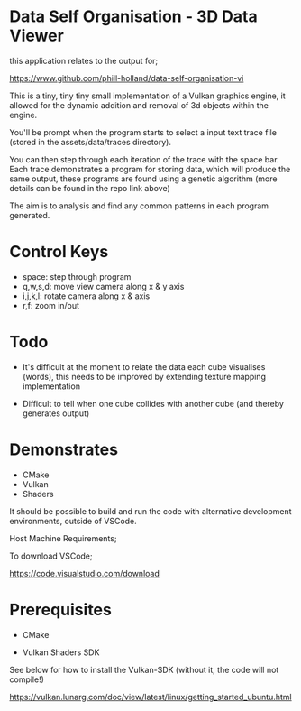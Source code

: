 # Data Self Organisation - 3D Data Viewer

this application relates to the output for;

https://www.github.com/phill-holland/data-self-organisation-vi

This is a tiny, tiny tiny small implementation of a Vulkan graphics engine, it allowed for the dynamic addition and removal of 3d objects within the engine.

You'll be prompt when the program starts to select a input text trace file (stored in the assets/data/traces directory).

You can then step through each iteration of the trace with the space bar.  Each trace demonstrates a program for storing data, which will produce the same output, these programs are found using a genetic algorithm (more details can be found in the repo link above)

The aim is to analysis and find any common patterns in each program generated.

# Control Keys

- space: step through program
- q,w,s,d: move view camera along x & y axis
- i,j,k,l: rotate camera along x & axis
- r,f: zoom in/out

# Todo

- It's difficult at the moment to relate the data each cube visualises (words), this needs to be improved by extending texture mapping implementation

- Difficult to tell when one cube collides with another cube (and thereby generates output)

# Demonstrates

- CMake
- Vulkan
- Shaders

It should be possible to build and run the code with alternative development environments, outside of VSCode.

Host Machine Requirements;

To download VSCode;

https://code.visualstudio.com/download

# Prerequisites

- CMake

- Vulkan Shaders SDK

See below for how to install the Vulkan-SDK (without it, the code will not compile!)

https://vulkan.lunarg.com/doc/view/latest/linux/getting_started_ubuntu.html


